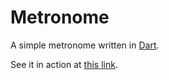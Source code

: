 # Metronome
A simple metronome written in [Dart](https://dart.dev).

See it in action at [this link](https://chrisnorman7.github.io/metronome/build/).

